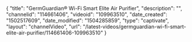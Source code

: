 {
    "title": "GermGuardian&reg; Wi-Fi Smart Elite Air Purifier",
    "description": "",
    "channelid": "114661406",
    "videoid": "109963510",
    "date_created": "1502517609",
    "date_modified": "1504285859",
    "type": "captivate",
    "layout": "channelVideo",
    "url": "\/latest-videos\/germguardian-wi-fi-smart-elite-air-purifier\/114661406-109963510"
}